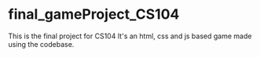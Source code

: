 # final_gameProject_CS104
This is the final project for CS104 
It's an html, css and js based game made using the codebase.
